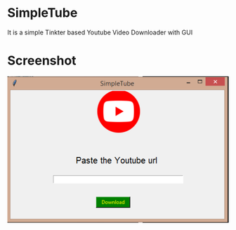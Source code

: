 # SimpleTube

It is a simple Tinkter based Youtube Video Downloader with GUI 

# Screenshot
![capture](https://raw.githubusercontent.com/Dhanushkgowda3/SimpleTube/master/Capture.PNG)
